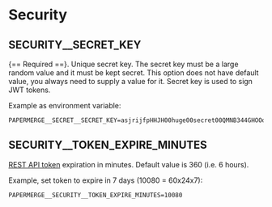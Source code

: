 # Security


## SECURITY__SECRET_KEY


{== Required ==}. Unique secret key. The secret key must be a large random value and it must be
kept secret. This option does not have default value, you always need
to supply a value for it. Secret key is used to sign JWT tokens.

Example as environment variable:

    PAPERMERGE__SECRET__SECRET_KEY=asjrijfpHHJH00huge00secret00QMNB344GHOOooaq


## SECURITY__TOKEN_EXPIRE_MINUTES


[REST API token](../rest-api/token.md) expiration in minutes. Default value is 360 (i.e. 6 hours).

Example, set token to expire in 7 days (10080 = 60x24x7):

    PAPERMERGE__SECURITY__TOKEN_EXPIRE_MINUTES=10080


